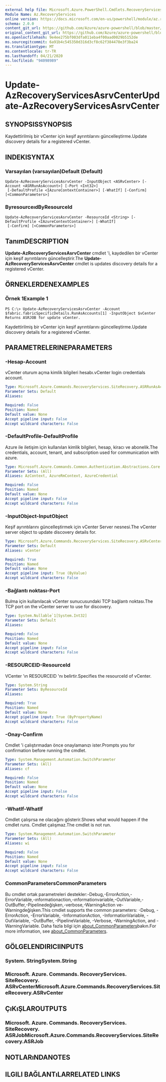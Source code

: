 ```yaml
---
external help file: Microsoft.Azure.PowerShell.Cmdlets.RecoveryServices.SiteRecovery.dll-Help.xml
Module Name: Az.RecoveryServices
online version: https://docs.microsoft.com/en-us/powershell/module/az.recoveryservices/update-azrecoveryservicesasrvcenter
schema: 2.0.0
content_git_url: https://github.com/Azure/azure-powershell/blob/master/src/RecoveryServices/RecoveryServices/help/Update-AzRecoveryServicesAsrvCenter.md
original_content_git_url: https://github.com/Azure/azure-powershell/blob/master/src/RecoveryServices/RecoveryServices/help/Update-AzRecoveryServicesAsrvCenter.md
ms.openlocfilehash: 9e4ee275bf003dfa011eba4f00aad0029b5152de
ms.sourcegitcommit: 6a91b4c545350d316d3cf8c62f384478e3f3ba24
ms.translationtype: MT
ms.contentlocale: tr-TR
ms.lasthandoff: 04/21/2020
ms.locfileid: "94098989"
---
```

# <span data-ttu-id="bb039-101">Update-AzRecoveryServicesAsrvCenter</span><span class="sxs-lookup"><span data-stu-id="bb039-101">Update-AzRecoveryServicesAsrvCenter</span></span>

## <span data-ttu-id="bb039-102">SYNOPSIS</span><span class="sxs-lookup"><span data-stu-id="bb039-102">SYNOPSIS</span></span>
<span data-ttu-id="bb039-103">Kaydettirilmiş bir vCenter için keşif ayrıntılarını güncelleştirme.</span><span class="sxs-lookup"><span data-stu-id="bb039-103">Update discovery details for a registered vCenter.</span></span>

## <span data-ttu-id="bb039-104">INDEKI</span><span class="sxs-lookup"><span data-stu-id="bb039-104">SYNTAX</span></span>

### <span data-ttu-id="bb039-105">Varsayılan (varsayılan)</span><span class="sxs-lookup"><span data-stu-id="bb039-105">Default (Default)</span></span>
```
Update-AzRecoveryServicesAsrvCenter -InputObject <ASRvCenter> [-Account <ASRRunAsAccount>] [-Port <Int32>]
 [-DefaultProfile <IAzureContextContainer>] [-WhatIf] [-Confirm] [<CommonParameters>]
```

### <span data-ttu-id="bb039-106">Byresourceıd</span><span class="sxs-lookup"><span data-stu-id="bb039-106">ByResourceId</span></span>
```
Update-AzRecoveryServicesAsrvCenter -ResourceId <String> [-DefaultProfile <IAzureContextContainer>] [-WhatIf]
 [-Confirm] [<CommonParameters>]
```

## <span data-ttu-id="bb039-107">Tanım</span><span class="sxs-lookup"><span data-stu-id="bb039-107">DESCRIPTION</span></span>
<span data-ttu-id="bb039-108">**Update-AzRecoveryServicesAsrvCenter** cmdlet 'i, kaydedilen bir vCenter için keşif ayrıntılarını güncelleştirir.</span><span class="sxs-lookup"><span data-stu-id="bb039-108">The **Update-AzRecoveryServicesAsrvCenter** cmdlet is updates discovery details for a registered vCenter.</span></span>

## <span data-ttu-id="bb039-109">ÖRNEKLERDEN</span><span class="sxs-lookup"><span data-stu-id="bb039-109">EXAMPLES</span></span>

### <span data-ttu-id="bb039-110">Örnek 1</span><span class="sxs-lookup"><span data-stu-id="bb039-110">Example 1</span></span>
```
PS C:\> Update-AzRecoveryServicesAsrvCenter -Account $fabric.fabricSpecificDetails.RunAsAccounts[1] -InputObject $vCenter
Returns ASRJOB for update vCenter.
```

<span data-ttu-id="bb039-111">Kaydettirilmiş bir vCenter için keşif ayrıntılarını güncelleştirme.</span><span class="sxs-lookup"><span data-stu-id="bb039-111">Update discovery details for a registered vCenter.</span></span>

## <span data-ttu-id="bb039-112">PARAMETRELERINE</span><span class="sxs-lookup"><span data-stu-id="bb039-112">PARAMETERS</span></span>

### <span data-ttu-id="bb039-113">-Hesap</span><span class="sxs-lookup"><span data-stu-id="bb039-113">-Account</span></span>
<span data-ttu-id="bb039-114">vCenter oturum açma kimlik bilgileri hesabı.</span><span class="sxs-lookup"><span data-stu-id="bb039-114">vCenter login credentials account.</span></span>

```yaml
Type: Microsoft.Azure.Commands.RecoveryServices.SiteRecovery.ASRRunAsAccount
Parameter Sets: Default
Aliases:

Required: False
Position: Named
Default value: None
Accept pipeline input: False
Accept wildcard characters: False
```

### <span data-ttu-id="bb039-115">-DefaultProfile</span><span class="sxs-lookup"><span data-stu-id="bb039-115">-DefaultProfile</span></span>
<span data-ttu-id="bb039-116">Azure ile iletişim için kullanılan kimlik bilgileri, hesap, kiracı ve abonelik.</span><span class="sxs-lookup"><span data-stu-id="bb039-116">The credentials, account, tenant, and subscription used for communication with azure.</span></span>

```yaml
Type: Microsoft.Azure.Commands.Common.Authentication.Abstractions.Core.IAzureContextContainer
Parameter Sets: (All)
Aliases: AzContext, AzureRmContext, AzureCredential

Required: False
Position: Named
Default value: None
Accept pipeline input: False
Accept wildcard characters: False
```

### <span data-ttu-id="bb039-117">-InputObject</span><span class="sxs-lookup"><span data-stu-id="bb039-117">-InputObject</span></span>
<span data-ttu-id="bb039-118">Keşif ayrıntılarını güncelleştirmek için vCenter Server nesnesi.</span><span class="sxs-lookup"><span data-stu-id="bb039-118">The vCenter server object to update discovery details for.</span></span>

```yaml
Type: Microsoft.Azure.Commands.RecoveryServices.SiteRecovery.ASRvCenter
Parameter Sets: Default
Aliases: vCenter

Required: True
Position: Named
Default value: None
Accept pipeline input: True (ByValue)
Accept wildcard characters: False
```

### <span data-ttu-id="bb039-119">-Bağlantı noktası</span><span class="sxs-lookup"><span data-stu-id="bb039-119">-Port</span></span>
<span data-ttu-id="bb039-120">Bulma için kullanılacak vCenter sunucusundaki TCP bağlantı noktası.</span><span class="sxs-lookup"><span data-stu-id="bb039-120">The TCP port on the vCenter server to use for discovery.</span></span>

```yaml
Type: System.Nullable`1[System.Int32]
Parameter Sets: Default
Aliases:

Required: False
Position: Named
Default value: None
Accept pipeline input: False
Accept wildcard characters: False
```

### <span data-ttu-id="bb039-121">-RESOURCEID</span><span class="sxs-lookup"><span data-stu-id="bb039-121">-ResourceId</span></span>
<span data-ttu-id="bb039-122">VCenter 'ın RESOURCEID 'nı belirtir.</span><span class="sxs-lookup"><span data-stu-id="bb039-122">Specifies the resourceId of vCenter.</span></span>

```yaml
Type: System.String
Parameter Sets: ByResourceId
Aliases:

Required: True
Position: Named
Default value: None
Accept pipeline input: True (ByPropertyName)
Accept wildcard characters: False
```

### <span data-ttu-id="bb039-123">-Onay</span><span class="sxs-lookup"><span data-stu-id="bb039-123">-Confirm</span></span>
<span data-ttu-id="bb039-124">Cmdlet 'i çalıştırmadan önce onaylamanızı ister.</span><span class="sxs-lookup"><span data-stu-id="bb039-124">Prompts you for confirmation before running the cmdlet.</span></span>

```yaml
Type: System.Management.Automation.SwitchParameter
Parameter Sets: (All)
Aliases: cf

Required: False
Position: Named
Default value: None
Accept pipeline input: False
Accept wildcard characters: False
```

### <span data-ttu-id="bb039-125">-WhatIf</span><span class="sxs-lookup"><span data-stu-id="bb039-125">-WhatIf</span></span>
<span data-ttu-id="bb039-126">Cmdlet çalışırsa ne olacağını gösterir.</span><span class="sxs-lookup"><span data-stu-id="bb039-126">Shows what would happen if the cmdlet runs.</span></span>
<span data-ttu-id="bb039-127">Cmdlet çalışmaz.</span><span class="sxs-lookup"><span data-stu-id="bb039-127">The cmdlet is not run.</span></span>

```yaml
Type: System.Management.Automation.SwitchParameter
Parameter Sets: (All)
Aliases: wi

Required: False
Position: Named
Default value: None
Accept pipeline input: False
Accept wildcard characters: False
```

### <span data-ttu-id="bb039-128">CommonParameters</span><span class="sxs-lookup"><span data-stu-id="bb039-128">CommonParameters</span></span>
<span data-ttu-id="bb039-129">Bu cmdlet ortak parametreleri destekler:-Debug,-ErrorAction,-ErrorVariable,-ınformationaction,-ınformationvariable,-OutVariable,-OutBuffer,-Pipelinedeğişken,-verbose,-WarningAction ve-Warningdeğişken.</span><span class="sxs-lookup"><span data-stu-id="bb039-129">This cmdlet supports the common parameters: -Debug, -ErrorAction, -ErrorVariable, -InformationAction, -InformationVariable, -OutVariable, -OutBuffer, -PipelineVariable, -Verbose, -WarningAction, and -WarningVariable.</span></span> <span data-ttu-id="bb039-130">Daha fazla bilgi için [about_CommonParameters](http://go.microsoft.com/fwlink/?LinkID=113216)bakın.</span><span class="sxs-lookup"><span data-stu-id="bb039-130">For more information, see [about_CommonParameters](http://go.microsoft.com/fwlink/?LinkID=113216).</span></span>

## <span data-ttu-id="bb039-131">GÖLGELENDIRICI</span><span class="sxs-lookup"><span data-stu-id="bb039-131">INPUTS</span></span>

### <span data-ttu-id="bb039-132">System. String</span><span class="sxs-lookup"><span data-stu-id="bb039-132">System.String</span></span>

### <span data-ttu-id="bb039-133">Microsoft. Azure. Commands. RecoveryServices. SiteRecovery. ASRvCenter</span><span class="sxs-lookup"><span data-stu-id="bb039-133">Microsoft.Azure.Commands.RecoveryServices.SiteRecovery.ASRvCenter</span></span>

## <span data-ttu-id="bb039-134">ÇıKıŞLAR</span><span class="sxs-lookup"><span data-stu-id="bb039-134">OUTPUTS</span></span>

### <span data-ttu-id="bb039-135">Microsoft. Azure. Commands. RecoveryServices. SiteRecovery. ASRJob</span><span class="sxs-lookup"><span data-stu-id="bb039-135">Microsoft.Azure.Commands.RecoveryServices.SiteRecovery.ASRJob</span></span>

## <span data-ttu-id="bb039-136">NOTLARıNDA</span><span class="sxs-lookup"><span data-stu-id="bb039-136">NOTES</span></span>

## <span data-ttu-id="bb039-137">ILGILI BAĞLANTıLAR</span><span class="sxs-lookup"><span data-stu-id="bb039-137">RELATED LINKS</span></span>
